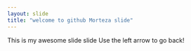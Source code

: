 ```yaml
---
layout: slide
title: "welcome to github Morteza slide"
---
```

This is my awesome slide slide
Use the left arrow to go back!
